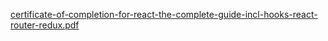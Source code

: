 
[certificate-of-completion-for-react-the-complete-guide-incl-hooks-react-router-redux.pdf](https://github.com/rrhg/rrhg.github.io/blob/master/certificates/certificate-of-completion-for-react-the-complete-guide-incl-hooks-react-router-redux.pdf)   

